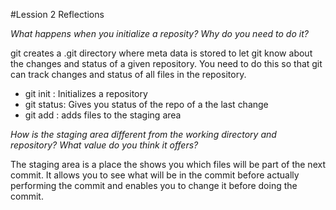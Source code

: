 #Lession 2 Reflections


_What happens when you initialize a reposity? Why do you need to do it?_

git creates a .git directory where meta data is stored to let git know about the changes
and status of a given repository. You need to do this so that git can track changes and
status of all files in the repository.

* git init : Initializes a repository
* git status: Gives you status of the repo  of a the last change
* git add : adds files to the staging area

_How is the staging area different from the working directory and repository? What value
do you think it offers?_

The staging area is a place the shows you which files will be part of the next commit. It
allows you to see what will be in the commit before actually performing the commit and enables
you to change it before doing the commit.
